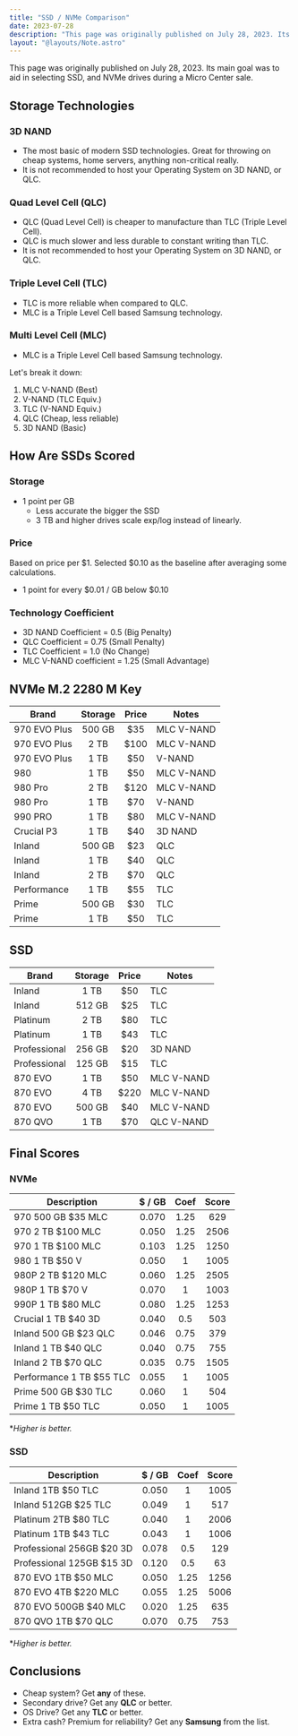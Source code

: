 ```yaml
---
title: "SSD / NVMe Comparison"
date: 2023-07-28
description: "This page was originally published on July 28, 2023. Its main goal was to aid in selecting SSD, and NVMe drives during a Micro Center sale."
layout: "@layouts/Note.astro"
---
```


<!-- # SSD / NVMe Comparison -->

This page was originally published on July 28, 2023. Its main goal was to aid in selecting SSD, and NVMe drives during a Micro Center sale.

## Storage Technologies

### 3D NAND

- The most basic of modern SSD technologies. Great for throwing on cheap systems, home servers, anything non-critical really.
- It is not recommended to host your Operating System on 3D NAND, or QLC.

### Quad Level Cell (QLC)

- QLC (Quad Level Cell) is cheaper to manufacture than TLC (Triple Level Cell).
- QLC is much slower and less durable to constant writing than TLC.
- It is not recommended to host your Operating System on 3D NAND, or QLC.

### Triple Level Cell (TLC)

- TLC is more reliable when compared to QLC.
- MLC is a Triple Level Cell based Samsung technology.

### Multi Level Cell (MLC)

- MLC is a Triple Level Cell based Samsung technology.

Let's break it down:

1. MLC V-NAND (Best)
2. V-NAND (TLC Equiv.)
3. TLC (V-NAND Equiv.)
4. QLC (Cheap, less reliable)
5. 3D NAND (Basic)

## How Are SSDs Scored

### Storage

- 1 point per GB
  - Less accurate the bigger the SSD
  - 3 TB and higher drives scale exp/log instead of linearly.

### Price

Based on price per $1.
Selected $0.10 as the baseline after averaging some calculations.

- 1 point for every $0.01 / GB below $0.10

### Technology Coefficient

- 3D NAND Coefficient = 0.5 (Big Penalty)
- QLC Coefficient = 0.75 (Small Penalty)
- TLC Coefficient = 1.0 (No Change)
- MLC V-NAND coefficient = 1.25 (Small Advantage)

## NVMe M.2 2280 M Key

| Brand        | Storage | Price | Notes      |
| ------------ |:-------:|:-----:| ---------- |
| 970 EVO Plus | 500 GB  |  $35  | MLC V-NAND |
| 970 EVO Plus |  2 TB   | $100  | MLC V-NAND |
| 970 EVO Plus |  1 TB   |  $50  | V-NAND     |
| 980          |  1 TB   |  $50  | MLC V-NAND |
| 980 Pro      |  2 TB   | $120  | MLC V-NAND |
| 980 Pro      |  1 TB   |  $70  | V-NAND     |
| 990 PRO      |  1 TB   |  $80  | MLC V-NAND |
| Crucial P3   |  1 TB   |  $40  | 3D NAND    |
| Inland       | 500 GB  |  $23  | QLC        |
| Inland       |  1 TB   |  $40  | QLC        |
| Inland       |  2 TB   |  $70  | QLC        |
| Performance  |  1 TB   |  $55  | TLC        |
| Prime        | 500 GB  |  $30  | TLC        |
| Prime        |  1 TB   |  $50  | TLC        |

## SSD

| Brand        | Storage | Price | Notes      |
| ------------ |:-------:|:-----:| ---------- |
| Inland       |  1 TB   |  $50  | TLC        |
| Inland       | 512 GB  |  $25  | TLC        |
| Platinum     |  2 TB   |  $80  | TLC        |
| Platinum     |  1 TB   |  $43  | TLC        |
| Professional | 256 GB  |  $20  | 3D NAND    |
| Professional | 125 GB  |  $15  | TLC        |
| 870 EVO      |  1 TB   |  $50  | MLC V-NAND |
| 870 EVO      |  4 TB   | $220  | MLC V-NAND |
| 870 EVO      | 500 GB  |  $40  | MLC V-NAND |
| 870 QVO      |  1 TB   |  $70  | QLC V-NAND |

## Final Scores

### NVMe

| Description | $ / GB | Coef | Score |
| ------------------------ |:------:|:----:|:-----:|
| 970 500 GB $35 MLC | 0.070 | 1.25 | 629 |
| 970 2 TB $100 MLC        | 0.050  | 1.25 | 2506  |
| 970 1 TB $100 MLC | 0.103 | 1.25 | 1250 |
| 980 1 TB $50 V           | 0.050  |  1   | 1005  |
| 980P 2 TB $120 MLC | 0.060 | 1.25 | 2505 |
| 980P 1 TB $70 V          | 0.070  |  1   | 1003  |
| 990P 1 TB $80 MLC | 0.080 | 1.25 | 1253 |
| Crucial 1 TB $40 3D      | 0.040  | 0.5  |  503  |
| Inland 500 GB $23 QLC | 0.046 | 0.75 | 379 |
| Inland 1 TB $40 QLC      | 0.040  | 0.75 |  755  |
| Inland 2 TB $70 QLC | 0.035 | 0.75 | 1505 |
| Performance 1 TB $55 TLC | 0.055  |  1   | 1005  |
| Prime 500 GB $30 TLC | 0.060 |  1 |  504 |
| Prime 1 TB $50 TLC | 0.050 |  1 | 1005 |

\*_Higher is better._

### SSD

| Description | $ / GB | Coef | Score |
| ------------------------- |:------:|:----:|:-----:|
| Inland 1TB $50 TLC | 0.050 |  1 | 1005 |
| Inland 512GB $25 TLC      | 0.049  |  1   |  517  |
| Platinum 2TB $80 TLC | 0.040 |  1 | 2006 |
| Platinum 1TB $43 TLC      | 0.043  |  1   | 1006  |
| Professional 256GB $20 3D | 0.078 | 0.5 |  129 |
| Professional 125GB $15 3D | 0.120  | 0.5  |  63   |
| 870 EVO 1TB $50 MLC | 0.050 | 1.25 | 1256 |
| 870 EVO 4TB $220 MLC      | 0.055  | 1.25 | 5006  |
| 870 EVO 500GB $40 MLC | 0.020 | 1.25 | 635 |
| 870 QVO 1TB $70 QLC | 0.070 | 0.75 | 753 |

\*_Higher is better._

## Conclusions

- Cheap system? Get **any** of these.
- Secondary drive? Get any **QLC** or better.
- OS Drive? Get any **TLC** or better.
- Extra cash? Premium for reliability? Get any **Samsung** from the list.
